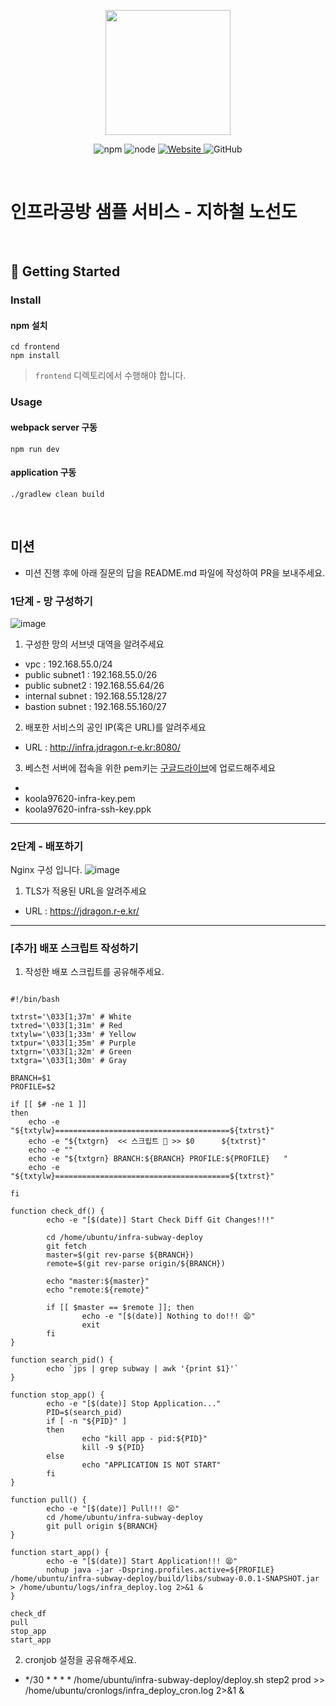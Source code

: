 <p align="center">
    <img width="200px;" src="https://raw.githubusercontent.com/woowacourse/atdd-subway-admin-frontend/master/images/main_logo.png"/>
</p>
<p align="center">
  <img alt="npm" src="https://img.shields.io/badge/npm-%3E%3D%205.5.0-blue">
  <img alt="node" src="https://img.shields.io/badge/node-%3E%3D%209.3.0-blue">
  <a href="https://edu.nextstep.camp/c/R89PYi5H" alt="nextstep atdd">
    <img alt="Website" src="https://img.shields.io/website?url=https%3A%2F%2Fedu.nextstep.camp%2Fc%2FR89PYi5H">
  </a>
  <img alt="GitHub" src="https://img.shields.io/github/license/next-step/atdd-subway-service">
</p>

<br>

# 인프라공방 샘플 서비스 - 지하철 노선도

<br>

## 🚀 Getting Started

### Install
#### npm 설치
```
cd frontend
npm install
```
> `frontend` 디렉토리에서 수행해야 합니다.

### Usage
#### webpack server 구동
```
npm run dev
```
#### application 구동
```
./gradlew clean build
```
<br>

## 미션

* 미션 진행 후에 아래 질문의 답을 README.md 파일에 작성하여 PR을 보내주세요.

### 1단계 - 망 구성하기

![image](https://user-images.githubusercontent.com/10750614/158056234-01af01ab-6fb8-4010-ae47-715da39ddd3c.png)

1. 구성한 망의 서브넷 대역을 알려주세요
- vpc : 192.168.55.0/24 
- public subnet1 : 192.168.55.0/26
- public subnet2 : 192.168.55.64/26
- internal subnet : 192.168.55.128/27
- bastion subnet : 192.168.55.160/27

2. 배포한 서비스의 공인 IP(혹은 URL)를 알려주세요

- URL : http://infra.jdragon.r-e.kr:8080/

3. 베스천 서버에 접속을 위한 pem키는 [구글드라이브](https://drive.google.com/drive/folders/1dZiCUwNeH1LMglp8dyTqqsL1b2yBnzd1?usp=sharing)에 업로드해주세요
- 
- koola97620-infra-key.pem
- koola97620-infra-ssh-key.ppk
---

### 2단계 - 배포하기

Nginx 구성 입니다.
![image](https://user-images.githubusercontent.com/10750614/158430759-faffa6d5-b77d-4dac-94e2-7b2c185327e8.png)

1. TLS가 적용된 URL을 알려주세요

- URL : https://jdragon.r-e.kr/

---

### [추가] 배포 스크립트 작성하기

1. 작성한 배포 스크립트를 공유해주세요.

```shell

#!/bin/bash

txtrst='\033[1;37m' # White
txtred='\033[1;31m' # Red
txtylw='\033[1;33m' # Yellow
txtpur='\033[1;35m' # Purple
txtgrn='\033[1;32m' # Green
txtgra='\033[1;30m' # Gray

BRANCH=$1
PROFILE=$2

if [[ $# -ne 1 ]]
then
    echo -e "${txtylw}=======================================${txtrst}"
    echo -e "${txtgrn}  << 스크립트 🧐 >> $0      ${txtrst}"
    echo -e ""
    echo -e "${txtgrn} BRANCH:${BRANCH} PROFILE:${PROFILE}   "
    echo -e "${txtylw}=======================================${txtrst}"

fi

function check_df() {
        echo -e "[$(date)] Start Check Diff Git Changes!!!"

        cd /home/ubuntu/infra-subway-deploy
        git fetch
        master=$(git rev-parse ${BRANCH})
        remote=$(git rev-parse origin/${BRANCH})

        echo "master:${master}"
        echo "remote:${remote}"

        if [[ $master == $remote ]]; then
                echo -e "[$(date)] Nothing to do!!! 😫"
                exit
        fi
}

function search_pid() {
        echo `jps | grep subway | awk '{print $1}'`
}

function stop_app() {
        echo -e "[$(date)] Stop Application..."
        PID=$(search_pid)
        if [ -n "${PID}" ]
        then
                echo "kill app - pid:${PID}"
                kill -9 ${PID}
        else
                echo "APPLICATION IS NOT START"
        fi
}

function pull() {
        echo -e "[$(date)] Pull!!! 😫"
        cd /home/ubuntu/infra-subway-deploy
        git pull origin ${BRANCH}
}

function start_app() {
        echo -e "[$(date)] Start Application!!! 😫"
        nohup java -jar -Dspring.profiles.active=${PROFILE} /home/ubuntu/infra-subway-deploy/build/libs/subway-0.0.1-SNAPSHOT.jar > /home/ubuntu/logs/infra_deploy.log 2>&1 &
}

check_df
pull
stop_app
start_app

```

2. cronjob 설정을 공유해주세요.
- */30 * * * * /home/ubuntu/infra-subway-deploy/deploy.sh step2 prod >> /home/ubuntu/cronlogs/infra_deploy_cron.log 2>&1 &
